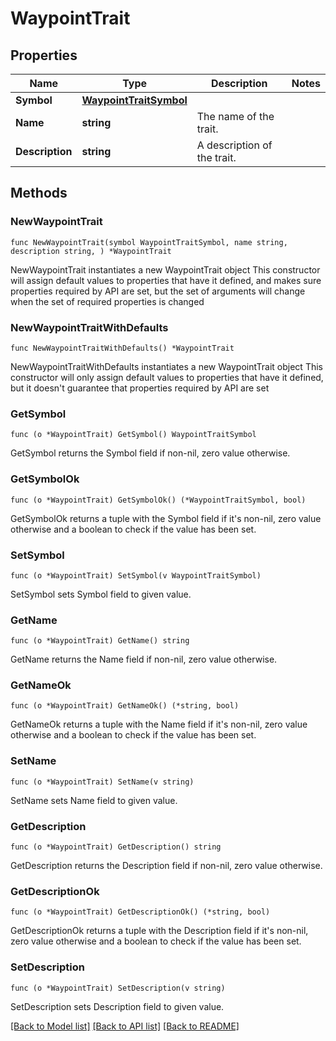 # WaypointTrait

## Properties

Name | Type | Description | Notes
------------ | ------------- | ------------- | -------------
**Symbol** | [**WaypointTraitSymbol**](WaypointTraitSymbol.md) |  | 
**Name** | **string** | The name of the trait. | 
**Description** | **string** | A description of the trait. | 

## Methods

### NewWaypointTrait

`func NewWaypointTrait(symbol WaypointTraitSymbol, name string, description string, ) *WaypointTrait`

NewWaypointTrait instantiates a new WaypointTrait object
This constructor will assign default values to properties that have it defined,
and makes sure properties required by API are set, but the set of arguments
will change when the set of required properties is changed

### NewWaypointTraitWithDefaults

`func NewWaypointTraitWithDefaults() *WaypointTrait`

NewWaypointTraitWithDefaults instantiates a new WaypointTrait object
This constructor will only assign default values to properties that have it defined,
but it doesn't guarantee that properties required by API are set

### GetSymbol

`func (o *WaypointTrait) GetSymbol() WaypointTraitSymbol`

GetSymbol returns the Symbol field if non-nil, zero value otherwise.

### GetSymbolOk

`func (o *WaypointTrait) GetSymbolOk() (*WaypointTraitSymbol, bool)`

GetSymbolOk returns a tuple with the Symbol field if it's non-nil, zero value otherwise
and a boolean to check if the value has been set.

### SetSymbol

`func (o *WaypointTrait) SetSymbol(v WaypointTraitSymbol)`

SetSymbol sets Symbol field to given value.


### GetName

`func (o *WaypointTrait) GetName() string`

GetName returns the Name field if non-nil, zero value otherwise.

### GetNameOk

`func (o *WaypointTrait) GetNameOk() (*string, bool)`

GetNameOk returns a tuple with the Name field if it's non-nil, zero value otherwise
and a boolean to check if the value has been set.

### SetName

`func (o *WaypointTrait) SetName(v string)`

SetName sets Name field to given value.


### GetDescription

`func (o *WaypointTrait) GetDescription() string`

GetDescription returns the Description field if non-nil, zero value otherwise.

### GetDescriptionOk

`func (o *WaypointTrait) GetDescriptionOk() (*string, bool)`

GetDescriptionOk returns a tuple with the Description field if it's non-nil, zero value otherwise
and a boolean to check if the value has been set.

### SetDescription

`func (o *WaypointTrait) SetDescription(v string)`

SetDescription sets Description field to given value.



[[Back to Model list]](../README.md#documentation-for-models) [[Back to API list]](../README.md#documentation-for-api-endpoints) [[Back to README]](../README.md)


